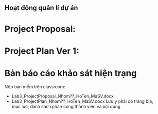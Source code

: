 ## Hoạt động quản lí dự án

# Project Proposal: 

# Project Plan Ver 1: 

# Bản báo cáo khảo sát hiện trạng

Nộp bản mềm trên classroom:
+ Lab3_ProjectProposal_Nhom??_HoTen_MaSV.docx
+ Lab3_ProjectPlan_Nhom??_HoTen_MaSV.docx
Lưu ý phải có trang bìa, mục lục, danh sách phân công thành viên và nội dung.
